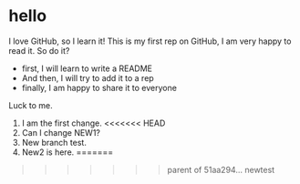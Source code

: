 # hello
I love GitHub, so I learn it!
This is my first rep on GitHub, I am very happy to read it.
So do it?
- first, I will learn to write a README
- And then, I will try to add it to a rep
- finally, I am happy to share it to everyone

Luck to me.

1. I am the first change.
<<<<<<< HEAD
2. Can I change NEW1?
2. New branch test.
3. New2 is here.
=======
>>>>>>> parent of 51aa294... newtest
